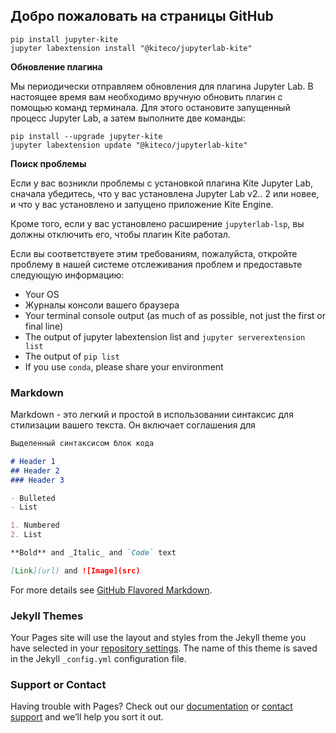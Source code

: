 ## Добро пожаловать на страницы GitHub

    pip install jupyter-kite
    jupyter labextension install "@kiteco/jupyterlab-kite"
    

**Обновление плагина**

Мы периодически отправляем обновления для плагина Jupyter Lab. В настоящее время вам необходимо вручную обновить плагин с помощью команд терминала. Для этого остановите запущенный процесс Jupyter Lab, а затем выполните две команды:

    pip install --upgrade jupyter-kite
    jupyter labextension update "@kiteco/jupyterlab-kite"


**Поиск проблемы**

Если у вас возникли проблемы с установкой плагина Kite Jupyter Lab, сначала убедитесь, что у вас установлена ​​Jupyter Lab v2..  2 или новее, и что у вас установлено и запущено приложение Kite Engine.

Кроме того, если у вас установлено расширение `jupyterlab-lsp`, вы должны отключить его, чтобы плагин Kite работал.

Если вы соответствуете этим требованиям, пожалуйста, откройте проблему в нашей системе отслеживания проблем и предоставьте следующую информацию:

* Your OS
* Журналы консоли вашего браузера
* Your terminal console output (as much of as possible, not just the first or final line)
* The output of jupyter labextension list and `jupyter serverextension list`
* The output of `pip list`
* If you use `conda`, please share your environment

### Markdown

Markdown - это легкий и простой в использовании синтаксис для стилизации вашего текста. Он включает соглашения для

```markdown
Выделенный синтаксисом блок кода

# Header 1
## Header 2
### Header 3

- Bulleted
- List

1. Numbered
2. List

**Bold** and _Italic_ and `Code` text

[Link](url) and ![Image](src)
```

For more details see [GitHub Flavored Markdown](https://guides.github.com/features/mastering-markdown/).

### Jekyll Themes

Your Pages site will use the layout and styles from the Jekyll theme you have selected in your [repository settings](https://github.com/easy5q/djangoProject/settings). The name of this theme is saved in the Jekyll `_config.yml` configuration file.

### Support or Contact

Having trouble with Pages? Check out our [documentation](https://docs.github.com/categories/github-pages-basics/) or [contact support](https://github.com/contact) and we’ll help you sort it out.
